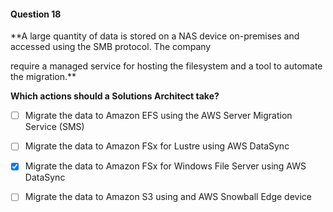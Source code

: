 #### Question  18


**A large quantity of data is stored on a NAS device on-premises and accessed using the SMB protocol. The company

require a managed service for hosting the filesystem and a tool to automate the migration.**


**Which actions should a Solutions Architect take?**


- [ ] Migrate the data to Amazon EFS using the AWS Server Migration Service (SMS)


- [ ] Migrate the data to Amazon FSx for Lustre using AWS DataSync


- [x] Migrate the data to Amazon FSx for Windows File Server using AWS DataSync


- [ ] Migrate the data to Amazon S3 using and AWS Snowball Edge device

